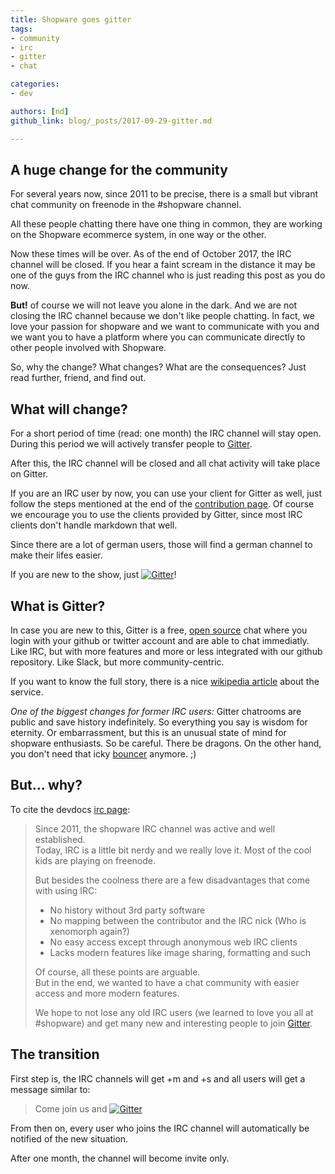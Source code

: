 ```yaml
---
title: Shopware goes gitter
tags:
- community
- irc
- gitter
- chat

categories:
- dev

authors: [nd]
github_link: blog/_posts/2017-09-29-gitter.md

---
```


## A huge change for the community

For several years now, since 2011 to be precise, there is a small but vibrant chat community on freenode in the #shopware channel.

All these people chatting there have one thing in common, they are working on the Shopware ecommerce system, in one way or the other.

Now these times will be over. As of the end of October 2017, the IRC channel will be closed.
If you hear a faint scream in the distance it may be one of the guys from the IRC channel who is just reading this post as you do now.

****But!**** of course we will not leave you alone in the dark. And we are not closing the IRC channel because we don't like people chatting.
In fact, we love your passion for shopware and we want to communicate with you and we want you to have a platform where you can communicate directly to other people involved with Shopware.

So, why the change? What changes? What are the consequences? Just read further, friend, and find out.

## What will change?

For a short period of time (read: one month) the IRC channel will stay open. During this period we will actively transfer people to [Gitter](https://gitter.im/shopware/shopware).

After this, the IRC channel will be closed and all chat activity will take place on Gitter.

If you are an IRC user by now, you can use your client for Gitter as well, just follow the steps mentioned at the end of the <a href="{{ site.url }}/community/gitter">contribution page</a>.
Of course we encourage you to use the clients provided by Gitter, since most IRC clients don't handle markdown that well.

Since there are a lot of german users, those will find a german channel to make their lifes easier.

If you are new to the show, just [![Gitter](https://badges.gitter.im/shopware/shopware.svg)](https://gitter.im/shopware/shopware?utm_source=badge&utm_medium=badge&utm_campaign=pr-badge)!

## What is Gitter?

In case you are new to this, Gitter is a free, [open source](https://gitlab.com/gitlab-org/gitter/webapp) chat where you login with your github or twitter account and are able to chat immediatly.
Like IRC, but with more features and more or less integrated with our github repository. Like Slack, but more community-centric.

If you want to know the full story, there is a nice [wikipedia article](https://en.wikipedia.org/wiki/Gitter) about the service.

*One of the biggest changes for former IRC users:* Gitter chatrooms are public and save history indefinitely. So everything you say is wisdom for eternity.
Or embarrassment, but this is an unusual state of mind for shopware enthusiasts. So be careful. There be dragons. On the other hand, you don't need that icky [bouncer](https://en.wikipedia.org/wiki/BNC_(software)) anymore. ;)

## But... why?

To cite the devdocs <a href="{{ site.url }}/community/irc">irc page</a>:

> Since 2011, the shopware IRC channel was active and well established.     
> Today, IRC is a little bit nerdy and we really love it. Most of the cool kids are playing on freenode.
> 
> But besides the coolness there are a few disadvantages that come with using IRC:
> 
> - No history without 3rd party software
> - No mapping between the contributor and the IRC nick (Who is xenomorph again?)
> - No easy access except through anonymous web IRC clients
> - Lacks modern features like image sharing, formatting and such
> 
> Of course, all these points are arguable.    
> But in the end, we wanted to have a chat community with easier access and more modern features.
> 
> We hope to not lose any old IRC users (we learned to love you all at #shopware) and get many new and interesting people to join <a href="{{ site.url }}/community/gitter">Gitter</a>.

## The transition

First step is, the IRC channels will get +m and +s and all users will get a message similar to:

> Come join us and [![Gitter](https://badges.gitter.im/shopware/shopware.svg)](https://gitter.im/shopware/shopware?utm_source=badge&utm_medium=badge&utm_campaign=pr-badge)

From then on, every user who joins the IRC channel will automatically be notified of the new situation.

After one month, the channel will become invite only.
